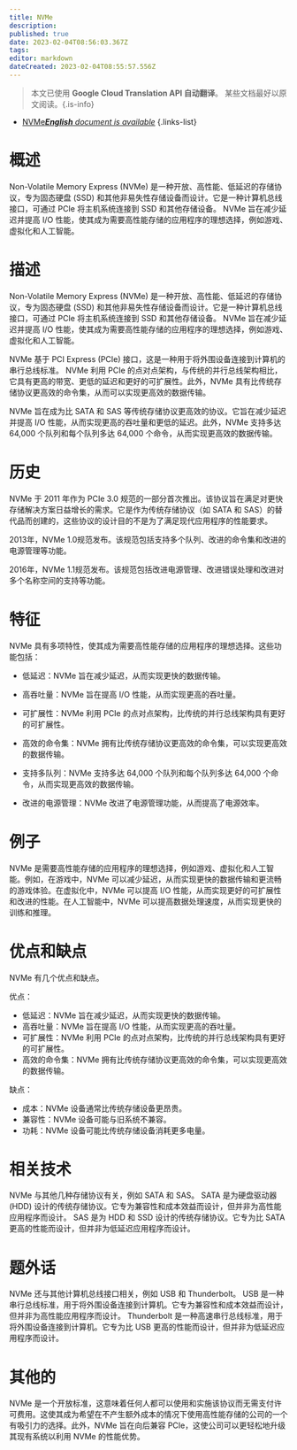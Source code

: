```yaml
---
title: NVMe
description: 
published: true
date: 2023-02-04T08:56:03.367Z
tags: 
editor: markdown
dateCreated: 2023-02-04T08:55:57.556Z
---
```


> 本文已使用 **Google Cloud Translation API 自动翻译**。
某些文档最好以原文阅读。{.is-info}



- [NVMe***English** document is available*](/en/Knowledge-base/Dictionary/nvme)
{.links-list}


# 概述
Non-Volatile Memory Express (NVMe) 是一种开放、高性能、低延迟的存储协议，专为固态硬盘 (SSD) 和其他非易失性存储设备而设计。它是一种计算机总线接口，可通过 PCIe 将主机系统连接到 SSD 和其他存储设备。 NVMe 旨在减少延迟并提高 I/O 性能，使其成为需要高性能存储的应用程序的理想选择，例如游戏、虚拟化和人工智能。

# 描述
Non-Volatile Memory Express (NVMe) 是一种开放、高性能、低延迟的存储协议，专为固态硬盘 (SSD) 和其他非易失性存储设备而设计。它是一种计算机总线接口，可通过 PCIe 将主机系统连接到 SSD 和其他存储设备。 NVMe 旨在减少延迟并提高 I/O 性能，使其成为需要高性能存储的应用程序的理想选择，例如游戏、虚拟化和人工智能。

NVMe 基于 PCI Express (PCIe) 接口，这是一种用于将外围设备连接到计算机的串行总线标准。 NVMe 利用 PCIe 的点对点架构，与传统的并行总线架构相比，它具有更高的带宽、更低的延迟和更好的可扩展性。此外，NVMe 具有比传统存储协议更高效的命令集，从而可以实现更高效的数据传输。

NVMe 旨在成为比 SATA 和 SAS 等传统存储协议更高效的协议。它旨在减少延迟并提高 I/O 性能，从而实现更高的吞吐量和更低的延迟。此外，NVMe 支持多达 64,000 个队列和每个队列多达 64,000 个命令，从而实现更高效的数据传输。

# 历史
NVMe 于 2011 年作为 PCIe 3.0 规范的一部分首次推出。该协议旨在满足对更快存储解决方案日益增长的需求。它是作为传统存储协议（如 SATA 和 SAS）的替代品而创建的，这些协议的设计目的不是为了满足现代应用程序的性能要求。

2013年，NVMe 1.0规范发布。该规范包括支持多个队列、改进的命令集和改进的电源管理等功能。

2016年，NVMe 1.1规范发布。该规范包括改进电源管理、改进错误处理和改进对多个名称空间的支持等功能。

# 特征
NVMe 具有多项特性，使其成为需要高性能存储的应用程序的理想选择。这些功能包括：

- 低延迟：NVMe 旨在减少延迟，从而实现更快的数据传输。

- 高吞吐量：NVMe 旨在提高 I/O 性能，从而实现更高的吞吐量。

- 可扩展性：NVMe 利用 PCIe 的点对点架构，比传统的并行总线架构具有更好的可扩展性。

- 高效的命令集：NVMe 拥有比传统存储协议更高效的命令集，可以实现更高效的数据传输。

- 支持多队列：NVMe 支持多达 64,000 个队列和每个队列多达 64,000 个命令，从而实现更高效的数据传输。

- 改进的电源管理：NVMe 改进了电源管理功能，从而提高了电源效率。

# 例子
NVMe 是需要高性能存储的应用程序的理想选择，例如游戏、虚拟化和人工智能。例如，在游戏中，NVMe 可以减少延迟，从而实现更快的数据传输和更流畅的游戏体验。在虚拟化中，NVMe 可以提高 I/O 性能，从而实现更好的可扩展性和改进的性能。在人工智能中，NVMe 可以提高数据处理速度，从而实现更快的训练和推理。

# 优点和缺点
NVMe 有几个优点和缺点。

优点：

- 低延迟：NVMe 旨在减少延迟，从而实现更快的数据传输。
- 高吞吐量：NVMe 旨在提高 I/O 性能，从而实现更高的吞吐量。
- 可扩展性：NVMe 利用 PCIe 的点对点架构，比传统的并行总线架构具有更好的可扩展性。
- 高效的命令集：NVMe 拥有比传统存储协议更高效的命令集，可以实现更高效的数据传输。

缺点：

- 成本：NVMe 设备通常比传统存储设备更昂贵。
- 兼容性：NVMe 设备可能与旧系统不兼容。
- 功耗：NVMe 设备可能比传统存储设备消耗更多电量。

# 相关技术
NVMe 与其他几种存储协议有关，例如 SATA 和 SAS。 SATA 是为硬盘驱动器 (HDD) 设计的传统存储协议。它专为兼容性和成本效益而设计，但并非为高性能应用程序而设计。 SAS 是为 HDD 和 SSD 设计的传统存储协议。它专为比 SATA 更高的性能而设计，但并非为低延迟应用程序而设计。

# 题外话
NVMe 还与其他计算机总线接口相关，例如 USB 和 Thunderbolt。 USB 是一种串行总线标准，用于将外围设备连接到计算机。它专为兼容性和成本效益而设计，但并非为高性能应用程序而设计。 Thunderbolt 是一种高速串行总线标准，用于将外围设备连接到计算机。它专为比 USB 更高的性能而设计，但并非为低延迟应用程序而设计。

# 其他的
NVMe 是一个开放标准，这意味着任何人都可以使用和实施该协议而无需支付许可费用。这使其成为希望在不产生额外成本的情况下使用高性能存储的公司的一个有吸引力的选择。此外，NVMe 旨在向后兼容 PCIe，这使公司可以更轻松地升级其现有系统以利用 NVMe 的性能优势。